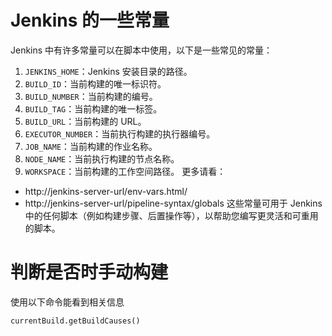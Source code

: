 # Jenkins 的一些常量
Jenkins 中有许多常量可以在脚本中使用，以下是一些常见的常量：
1.  `JENKINS_HOME`：Jenkins 安装目录的路径。
2.  `BUILD_ID`：当前构建的唯一标识符。
3.  `BUILD_NUMBER`：当前构建的编号。
4.  `BUILD_TAG`：当前构建的唯一标签。
5.  `BUILD_URL`：当前构建的 URL。
6.  `EXECUTOR_NUMBER`：当前执行构建的执行器编号。
7.  `JOB_NAME`：当前构建的作业名称。
8.  `NODE_NAME`：当前执行构建的节点名称。
9.  `WORKSPACE`：当前构建的工作空间路径。
更多请看：
- http://jenkins-server-url/env-vars.html/
- http://jenkins-server-url/pipeline-syntax/globals
这些常量可用于 Jenkins 中的任何脚本（例如构建步骤、后置操作等），以帮助您编写更灵活和可重用的脚本。

# 判断是否时手动构建
使用以下命令能看到相关信息
```
currentBuild.getBuildCauses()
```